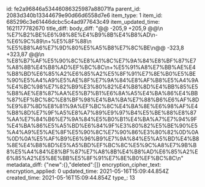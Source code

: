 id: fe2a96846a53446086325987a88071fa
parent_id: 2083d340b13344679e90d66d6558d7e6
item_type: 1
item_id: 685296c3e61446dcbc5c4ad977643c49
item_updated_time: 1621177782670
title_diff: 
body_diff: "@@ -205,9 +205,9 @@\\n %E7%B2%BE%E6%98%8E%E4%B9%8B%E4%B8%AD\\n-%E6%9C%89\\n+%E5%8F%88\\n %E5%B8%A6%E7%9D%80%E5%A5%B8%E7%8C%BE\\n@@ -323,8 +323,87 @@\\n %E8%B7%AF%E5%90%8C%E8%A1%8C%E7%9A%84%E8%BF%87%E7%A8%8B%E4%B8%AD%EF%BC%8C\\n+%E5%91%A8%E7%BB%AE%E4%B8%BD%E6%85%A2%E6%85%A2%E5%8F%91%E7%8E%B0%E5%BE%90%E5%A4%A9%E5%AE%8F%E7%9A%84%E8%AF%B8%E5%A4%9A%E4%BC%98%E7%82%B9%E3%80%82%E4%B8%8D%E4%BB%85%E5%B8%AE%E8%87%AA%E5%B7%B1%E6%8A%A5%E4%BA%86%E4%BB%87%EF%BC%8C%E8%BF%98%E4%BA%BA%E7%88%B6%E6%AF%8D%E9%87%8D%E8%81%9A%EF%BC%8C%E4%BA%8E%E6%98%AF%E4%B8%8D%E7%9F%A5%E8%A7%89%E9%97%B4%E5%BE%88%E8%87%AA%E7%84%B6%E7%9A%84%E5%B0%B1%E4%BA%A7%E7%94%9F%E4%BA%86%E5%A5%BD%E6%84%9F%E3%80%82%E5%BE%90%E5%A4%A9%E5%AE%8F%E5%90%8C%E7%90%86%E3%80%82%0D%0A%0D%0A%E5%AF%B9%E6%96%B9%E7%9A%84%E5%A5%BD%E4%B8%8E%E4%B8%8D%E5%A5%BD%EF%BC%8C%E5%9C%A8%E7%9B%B8%E5%A4%84%E8%BF%87%E7%A8%8B%E4%B8%AD%E6%85%A2%E6%85%A2%E5%8E%BB%E5%8F%91%E7%8E%B0%EF%BC%8C\\n"
metadata_diff: {"new":{},"deleted":[]}
encryption_cipher_text: 
encryption_applied: 0
updated_time: 2021-05-16T15:09:44.854Z
created_time: 2021-05-16T15:09:44.854Z
type_: 13